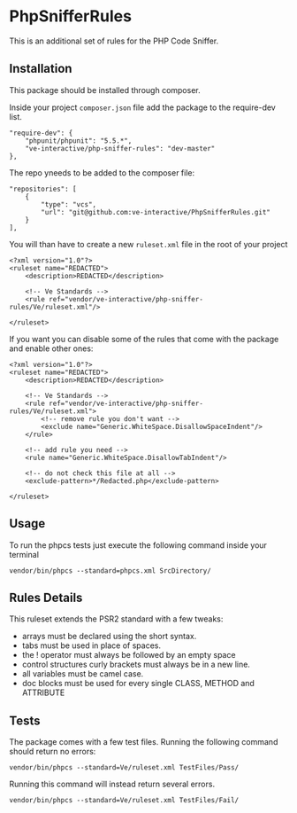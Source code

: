 # PhpSnifferRules

This is an additional set of rules for the PHP Code Sniffer.

## Installation

This package should be installed through composer.

Inside your project ```composer.json``` file add the package to the require-dev list.

```
"require-dev": {
    "phpunit/phpunit": "5.5.*",
    "ve-interactive/php-sniffer-rules": "dev-master"
},
```

The repo yneeds to be added to the composer file:
```
"repositories": [
    {
        "type": "vcs",
        "url": "git@github.com:ve-interactive/PhpSnifferRules.git"
    }
],
```

You will than have to create a new ```ruleset.xml``` file in the root of your project

```
<?xml version="1.0"?>
<ruleset name="REDACTED">
    <description>REDACTED</description>

    <!-- Ve Standards -->
    <rule ref="vendor/ve-interactive/php-sniffer-rules/Ve/ruleset.xml"/>

</ruleset>
```

If you want you can disable some of the rules that come with the package and enable other ones:

```
<?xml version="1.0"?>
<ruleset name="REDACTED">
    <description>REDACTED</description>

    <!-- Ve Standards -->
    <rule ref="vendor/ve-interactive/php-sniffer-rules/Ve/ruleset.xml">
        <!-- remove rule you don't want -->
        <exclude name="Generic.WhiteSpace.DisallowSpaceIndent"/>
    </rule>
    
    <!-- add rule you need -->
    <rule name="Generic.WhiteSpace.DisallowTabIndent"/>
    
    <!-- do not check this file at all -->
    <exclude-pattern>*/Redacted.php</exclude-pattern>

</ruleset>
```

## Usage

To run the phpcs tests just execute the following command inside your terminal

```
vendor/bin/phpcs --standard=phpcs.xml SrcDirectory/
```


## Rules Details

This ruleset extends the PSR2 standard with a few tweaks: 

- arrays must be declared using the short syntax.
- tabs must be used in place of spaces.
- the ! operator must always be followed by an empty space
- control structures curly brackets must always be in a new line.
- all variables must be camel case.
- doc blocks must be used for every single CLASS, METHOD and ATTRIBUTE

## Tests

The package comes with a few test files.
Running the following command should return no errors:

```
vendor/bin/phpcs --standard=Ve/ruleset.xml TestFiles/Pass/
```

Running this command will instead return several errors.

```
vendor/bin/phpcs --standard=Ve/ruleset.xml TestFiles/Fail/
```
